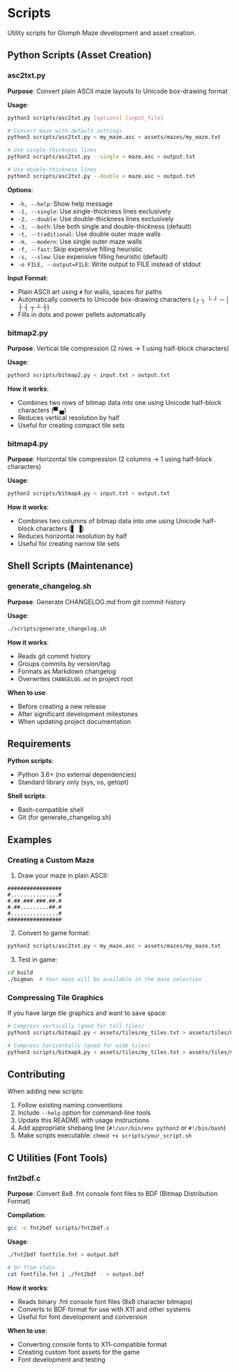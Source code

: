 # Scripts

Utility scripts for Glomph Maze development and asset creation.

## Python Scripts (Asset Creation)

### asc2txt.py
**Purpose**: Convert plain ASCII maze layouts to Unicode box-drawing format

**Usage**:
```bash
python3 scripts/asc2txt.py [options] [input_file]

# Convert maze with default settings
python3 scripts/asc2txt.py < my_maze.asc > assets/mazes/my_maze.txt

# Use single-thickness lines
python3 scripts/asc2txt.py --single < maze.asc > output.txt

# Use double-thickness lines
python3 scripts/asc2txt.py --double < maze.asc > output.txt
```

**Options**:
- `-h, --help`: Show help message
- `-1, --single`: Use single-thickness lines exclusively
- `-2, --double`: Use double-thickness lines exclusively
- `-3, --both`: Use both single and double-thickness (default)
- `-t, --traditional`: Use double outer maze walls
- `-m, --modern`: Use single outer maze walls
- `-f, --fast`: Skip expensive filling heuristic
- `-s, --slow`: Use expensive filling heuristic (default)
- `-o FILE, --output=FILE`: Write output to FILE instead of stdout

**Input Format**:
- Plain ASCII art using `#` for walls, spaces for paths
- Automatically converts to Unicode box-drawing characters (┌ ┐ └ ┘ ─ │ ├ ┤ ┬ ┴ ┼)
- Fills in dots and power pellets automatically

### bitmap2.py
**Purpose**: Vertical tile compression (2 rows → 1 using half-block characters)

**Usage**:
```bash
python3 scripts/bitmap2.py < input.txt > output.txt
```

**How it works**:
- Combines two rows of bitmap data into one using Unicode half-block characters (▀ ▄)
- Reduces vertical resolution by half
- Useful for creating compact tile sets

### bitmap4.py
**Purpose**: Horizontal tile compression (2 columns → 1 using half-block characters)

**Usage**:
```bash
python3 scripts/bitmap4.py < input.txt > output.txt
```

**How it works**:
- Combines two columns of bitmap data into one using Unicode half-block characters (▌ ▐)
- Reduces horizontal resolution by half
- Useful for creating narrow tile sets

## Shell Scripts (Maintenance)

### generate_changelog.sh
**Purpose**: Generate CHANGELOG.md from git commit history

**Usage**:
```bash
./scripts/generate_changelog.sh
```

**How it works**:
- Reads git commit history
- Groups commits by version/tag
- Formats as Markdown changelog
- Overwrites `CHANGELOG.md` in project root

**When to use**:
- Before creating a new release
- After significant development milestones
- When updating project documentation

## Requirements

**Python scripts**:
- Python 3.6+ (no external dependencies)
- Standard library only (sys, os, getopt)

**Shell scripts**:
- Bash-compatible shell
- Git (for generate_changelog.sh)

## Examples

### Creating a Custom Maze

1. Draw your maze in plain ASCII:
```
#################
#...............#
#.##.###.###.##.#
#.##.........##.#
#...............#
#################
```

2. Convert to game format:
```bash
python3 scripts/asc2txt.py < my_maze.asc > assets/mazes/my_maze.txt
```

3. Test in game:
```bash
cd build
./bigman  # Your maze will be available in the maze selection
```

### Compressing Tile Graphics

If you have large tile graphics and want to save space:

```bash
# Compress vertically (good for tall tiles)
python3 scripts/bitmap2.py < assets/tiles/my_tiles.txt > assets/tiles/my_tiles_compact.txt

# Compress horizontally (good for wide tiles)
python3 scripts/bitmap4.py < assets/tiles/my_tiles.txt > assets/tiles/my_tiles_narrow.txt
```

## Contributing

When adding new scripts:
1. Follow existing naming conventions
2. Include `--help` option for command-line tools
3. Update this README with usage instructions
4. Add appropriate shebang line (`#!/usr/bin/env python3` or `#!/bin/bash`)
5. Make scripts executable: `chmod +x scripts/your_script.sh`

## C Utilities (Font Tools)

### fnt2bdf.c
**Purpose**: Convert 8x8 .fnt console font files to BDF (Bitmap Distribution Format)

**Compilation**:
```bash
gcc -o fnt2bdf scripts/fnt2bdf.c
```

**Usage**:
```bash
./fnt2bdf fontfile.fnt > output.bdf

# Or from stdin
cat fontfile.fnt | ./fnt2bdf - > output.bdf
```

**How it works**:
- Reads binary .fnt console font files (8x8 character bitmaps)
- Converts to BDF format for use with X11 and other systems
- Useful for font development and conversion

**When to use**:
- Converting console fonts to X11-compatible format
- Creating custom font assets for the game
- Font development and testing
